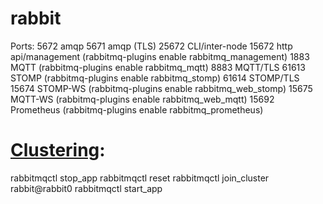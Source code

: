 # rabbit

Ports:
 5672  amqp
 5671  amqp (TLS)
 25672 CLI/inter-node
 15672 http api/management (rabbitmq-plugins enable rabbitmq_management)
 1883  MQTT (rabbitmq-plugins enable rabbitmq_mqtt)
 8883  MQTT/TLS
 61613 STOMP (rabbitmq-plugins enable rabbitmq_stomp)
 61614 STOMP/TLS 
 15674 STOMP-WS (rabbitmq-plugins enable rabbitmq_web_stomp)
 15675 MQTT-WS (rabbitmq-plugins enable rabbitmq_web_mqtt)
 15692 Prometheus (rabbitmq-plugins enable rabbitmq_prometheus)

# [Clustering](https://www.rabbitmq.com/clustering.html):

 rabbitmqctl stop_app
 rabbitmqctl reset
 rabbitmqctl join_cluster rabbit@rabbit0
 rabbitmqctl start_app
